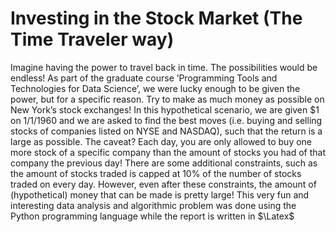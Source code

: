 # Investing in the Stock Market (The Time Traveler way)

Imagine having the power to travel back in time. The possibilities would be endless! As part of the graduate course ’Programming Tools and Technologies for Data Science’, we were lucky enough to be given the power, but for a specific reason. Try to make as much money as possible on New York’s stock exchanges! In this hypothetical scenario, we are given $1 on 1/1/1960 and we are asked to find the best moves (i.e. buying and selling stocks of companies listed on NYSE and NASDAQ), such that the return is a large as possible. The caveat? Each day, you are only allowed to buy one more stock of a specific company than the amount of stocks you had of that company the previous day! There are some additional constraints, such as the amount of stocks traded is capped at 10% of the number of stocks traded on every day. However, even after these constraints, the amount of (hypothetical) money that can be made is pretty large! This very fun and interesting data analysis and algorithmic problem was done using the Python programming language while the report is written in $\Latex$
